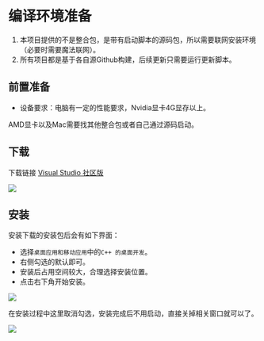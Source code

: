 # 编译环境准备
1. 本项目提供的不是整合包，是带有启动脚本的源码包，所以需要联网安装环境（必要时需要魔法联网）。
2. 所有项目都是基于各自源Github构建，后续更新只需要运行更新脚本。

## 前置准备
- 设备要求：电脑有一定的性能要求，Nvidia显卡4G显存以上。

AMD显卡以及Mac需要找其他整合包或者自己通过源码启动。

## 下载

下载链接 [Visual Studio 社区版](https://visualstudio.microsoft.com/zh-hans/downloads/)

![](IMAGE_BASE_URL/aigc-platform-doc/95b76c1db715444a91fd4dbdea42e97f.png)

## 安装

安装下载的安装包后会有如下界面：

- 选择`桌面应用和移动应用`中的`C++ 的桌面开发`。
- 右侧勾选的默认即可。
- 安装后占用空间较大，合理选择安装位置。
- 点击右下角开始安装。

![](IMAGE_BASE_URL/aigc-platform-doc/fe0b0e3494e2408fa97d43cf4ee51f83.png)


在安装过程中这里取消勾选，安装完成后不用启动，直接关掉相关窗口就可以了。

![](IMAGE_BASE_URL/aigc-platform-doc/3ccbc7da44e548de8e690dd22892f566.png)